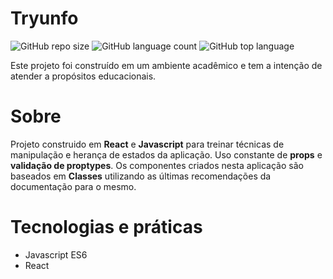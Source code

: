 # Tryunfo

![GitHub repo size](https://img.shields.io/github/repo-size/lionelsu/project-tryunfo?style=for-the-badge)
![GitHub language count](https://img.shields.io/github/languages/count/lionelsu/project-tryunfo?style=for-the-badge)
![GitHub top language](https://img.shields.io/github/languages/top/lionelsu/project-tryunfo?style=for-the-badge)

Este projeto foi construído em um ambiente acadêmico e tem a intenção de atender a propósitos educacionais.

# Sobre

Projeto construido em **React** e **Javascript** para treinar técnicas de manipulação e herança de estados da aplicação. Uso constante de **props** e **validação de proptypes**. Os componentes criados nesta aplicação são baseados em **Classes** utilizando as últimas recomendações da documentação para o mesmo.

# Tecnologias e práticas

* Javascript ES6
* React

